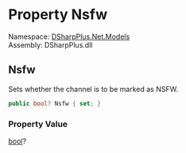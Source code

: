 # Property Nsfw

Namespace: [DSharpPlus.Net.Models](DSharpPlus.Net.Models.md)  
Assembly: DSharpPlus.dll

## <a id="DSharpPlus_Net_Models_ChannelEditModel_Nsfw"></a>Nsfw

Sets whether the channel is to be marked as NSFW.

```csharp
public bool? Nsfw { set; }
```

### Property Value

[bool](https://learn.microsoft.com/dotnet/api/system.boolean)?

